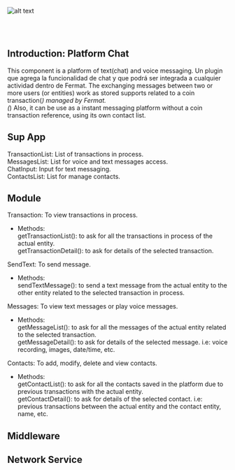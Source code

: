 ![alt text](https://github.com/bitDubai/media-kit/blob/master/Readme%20Image/Fermat%20Logotype/Fermat_Logo_3D.png "Fermat
Logo")

<br><br>
## Introduction: Platform Chat
  This component is a platform of text(chat) and voice messaging. 
  Un plugin que agrega la funcionalidad de chat y que podrá ser integrada a cualquier actividad dentro de Fermat.
  The exchanging messages between two or more users (or entities) work as stored supports related to a coin transaction(*) managed by Fermat.<br>
  (*) Also, it can be use as a instant messaging platform without a coin transaction reference, using its own contact list.<br>
  
## Sup App
  TransactionList: List of transactions in process.<br>
  MessagesList: List for voice and text messages access.<br>
  ChatInput: Input for text messaging.<br>
  ContactsList: List for manage contacts.<br>
  
## Module
  Transaction: To view transactions in process.<br>
  - Methods:<br>
      getTransactionList(): to ask for all the transactions in process of the actual entity.  <br>
      getTransactionDetail(): to ask for details of the selected transaction. <br>

  SendText: To send message.<br>
  - Methods:<br>
      sendTextMessage(): to send a text message from the actual entity to the other entity related to the selected transaction in process.  <br>

  Messages: To view text messages or play voice messages.<br>
  - Methods:<br>
      getMessageList(): to ask for all the messages of the actual entity related to the selected transaction.  <br>
      getMessageDetail(): to ask for details of the selected message. i.e: voice recording, images, date/time, etc.<br>

  Contacts: To add, modify, delete and view contacts.<br>
  - Methods:<br>
      getContactList(): to ask for all the contacts saved in the platform due to previous transactions with the actual entity.  <br>
      getContactDetail(): to ask for details of the selected contact. i.e: previous transactions between the actual entity and the contact entity, name, etc.<br>
  
## Middleware

## Network Service
